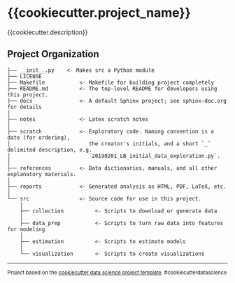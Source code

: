{{cookiecutter.project_name}}
==============================

{{cookiecutter.description}}

Project Organization
------------

    ├── __init__.py    <- Makes src a Python module
    ├── LICENSE
    ├── Makefile           <- Makefile for building project completely
    ├── README.md          <- The top-level README for developers using this project.
    ├── docs               <- A default Sphinx project; see sphinx-doc.org for details
    │
    ├── notes              <- Latex scratch notes
    │
    ├── scratch            <- Exploratory code. Naming convention is a date (for ordering),
    │                         the creator's initials, and a short `_` delimited description, e.g.
    │                         `20190201_LB_initial_data_exploration.py`.
    │
    ├── references         <- Data dictionaries, manuals, and all other explanatory materials.
    │
    ├── reports            <- Generated analysis as HTML, PDF, LaTeX, etc.
    │
    └── src                <- Source code for use in this project.
        │
        ├── collection          <- Scripts to download or generate data
        │
        ├── data_prep           <- Scripts to turn raw data into features for modeling
        │
        ├── estimation          <- Scripts to estimate models
        │
        └── visualization       <- Scripts to create visualizations

--------

<p><small>Project based on the <a target="_blank" href="https://drivendata.github.io/cookiecutter-data-science/">cookiecutter data science project template</a>. #cookiecutterdatascience</small></p>

